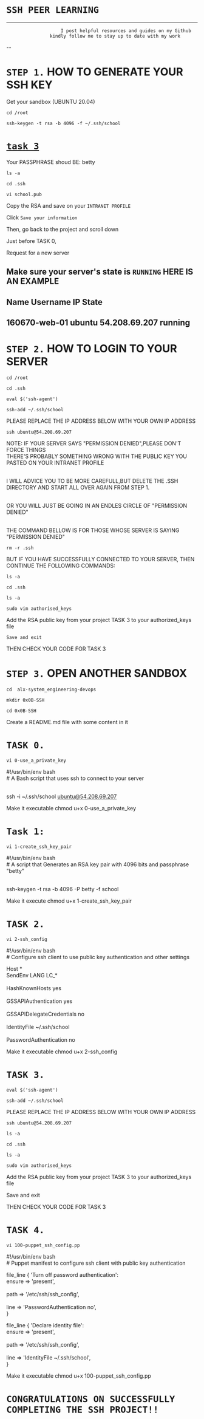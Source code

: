 # `SSH PEER LEARNING`
---
         				I post helpful resources and guides on my Github 
					kindly follow me to stay up to date with my work
					
--


# `STEP 1.` HOW TO GENERATE YOUR SSH KEY

Get your sandbox (UBUNTU 20.04)


`cd /root`

`ssh-keygen -t rsa -b 4096 -f ~/.ssh/school`

# [`task 3`](https://github.com/besthor/difficult-system_engineering_projects_guides/blob/main/SSH/complete-project_guide.md)
Your PASSPHRASE shoud BE: betty


`ls -a`

`cd .ssh`

`vi school.pub`

Copy the RSA and save on your `INTRANET PROFILE`

Click `Save your information`

Then, go back to the project and scroll down

Just before TASK 0, 

Request for a new server

Make sure your server's state is `RUNNING`
HERE IS AN EXAMPLE
---
Name		Username	IP		State	
---
160670-web-01	ubuntu		54.208.69.207	running
---

# `STEP 2.` HOW TO LOGIN TO YOUR SERVER

`cd /root`

`cd .ssh`

`eval $('ssh-agent')`

`ssh-add ~/.ssh/school`

PLEASE REPLACE THE IP ADDRESS BELOW WITH YOUR OWN IP ADDRESS

`ssh ubuntu@54.208.69.207`

NOTE:
IF YOUR SERVER SAYS "PERMISSION DENIED",PLEASE DON'T FORCE THINGS
<br>THERE'S PROBABLY SOMETHING  WRONG WITH THE PUBLIC KEY YOU PASTED ON YOUR INTRANET PROFILE</br>

<br>I WILL ADVICE YOU TO BE MORE CAREFULL,BUT DELETE THE .SSH DIRECTORY AND START ALL OVER AGAIN FROM STEP 1.</br>

<br>OR YOU WILL JUST BE GOING IN AN ENDLES CIRCLE OF "PERMISSION DENIED"</br>

<br>THE COMMAND BELLOW IS FOR THOSE WHOSE SERVER IS SAYING "PERMISSION DENIED"</br>


`rm -r .ssh`

BUT IF YOU HAVE SUCCESSFULLY CONNECTED TO YOUR SERVER, THEN CONTINUE THE FOLLOWING COMMANDS: 

`ls -a`

`cd .ssh`

`ls -a`

`sudo vim authorised_keys`

Add the RSA public key from your project TASK 3 to your authorized_keys file

`Save and exit`

THEN CHECK YOUR CODE FOR TASK 3



# `STEP 3.` OPEN ANOTHER SANDBOX

`cd  alx-system_engineering-devops`

`mkdir 0x0B-SSH`

`cd 0x0B-SSH`

Create a README.md file with some content in it

# `TASK 0.` 

`vi 0-use_a_private_key`

#!/usr/bin/env bash
<br># A Bash script that uses ssh to connect to your server</br>

<br>ssh -i ~/.ssh/school ubuntu@54.208.69.207</br>

Make it executable chmod u+x 0-use_a_private_key

# `Task 1:`
`vi 1-create_ssh_key_pair`

#!/usr/bin/env bash
<br># A script that Generates an RSA key pair with 4096 bits and passphrase "betty"</br>

<br>ssh-keygen -t rsa -b 4096 -P betty -f school</br>

Make it execute chmod u+x 1-create_ssh_key_pair

# `TASK 2.`

`vi 2-ssh_config`

#!/usr/bin/env bash
<br># Configure ssh client to use public key authentication and other settings</br>

Host *
    <br>SendEnv LANG LC_*</br>
    <br>HashKnownHosts yes</br>
    <br>GSSAPIAuthentication yes</br>
    <br>GSSAPIDelegateCredentials no</br>
    <br>IdentityFile ~/.ssh/school</br>
    <br>PasswordAuthentication no</br>

Make it executable chmod u+x 2-ssh_config
# `TASK 3.`

`eval $('ssh-agent')`

`ssh-add ~/.ssh/school`

PLEASE REPLACE THE IP ADDRESS BELOW WITH YOUR OWN IP ADDRESS

`ssh ubuntu@54.208.69.207`

`ls -a`

`cd .ssh`

`ls -a`

`sudo vim authorised_keys`

Add the RSA public key from your project TASK 3 to your authorized_keys file

Save and exit

THEN CHECK YOUR CODE FOR TASK 3

# `TASK 4.` 
`vi 100-puppet_ssh_config.pp`

#!/usr/bin/env bash
<br># Puppet manifest to configure ssh client with public key authentication</br>

file_line { 'Turn off password authentication':
  <br> ensure => 'present',</br>
  <br>path   => '/etc/ssh/ssh_config',</br>
  <br>line   => 'PasswordAuthentication no',</br>
}

file_line { 'Declare identity file':
 <br> ensure => 'present',</br>
 <br> path   => '/etc/ssh/ssh_config',</br>
 <br>line   => 'IdentityFile ~/.ssh/school',</br>
}


Make it executable chmod u+x 100-puppet_ssh_config.pp




# `CONGRATULATIONS ON SUCCESSFULLY COMPLETING THE SSH PROJECT!!`
